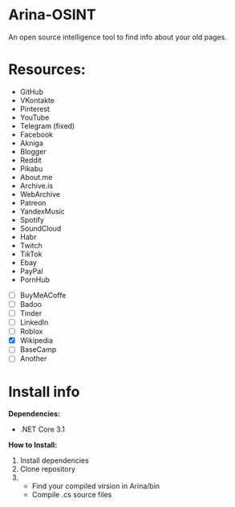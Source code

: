 # Arina-OSINT
An open source intelligence tool to find info about your old pages.

# Resources:
- GitHub
- VKontakte
- Pinterest
- YouTube
- Telegram (fixed)
- Facebook
- Akniga
- Blogger
- Reddit
- Pikabu
- About.me
- Archive.is
- WebArchive
- Patreon
- YandexMusic
- Spotify
- SoundCloud
- Habr
- Twitch
- TikTok
- Ebay
- PayPal
- PornHub
- [ ] BuyMeACoffe
- [ ] Badoo
- [ ] Tinder
- [ ] LinkedIn
- [ ] Roblox
- [x] Wikipedia
- [ ] BaseCamp
- [ ] Another

# Install info
**Dependencies:**
- .NET Core 3.1

**How to Install:**
1. Install dependencies
2. Clone repository
3. - Find your compiled virsion in Arina/bin 
   - Compile .cs source files
